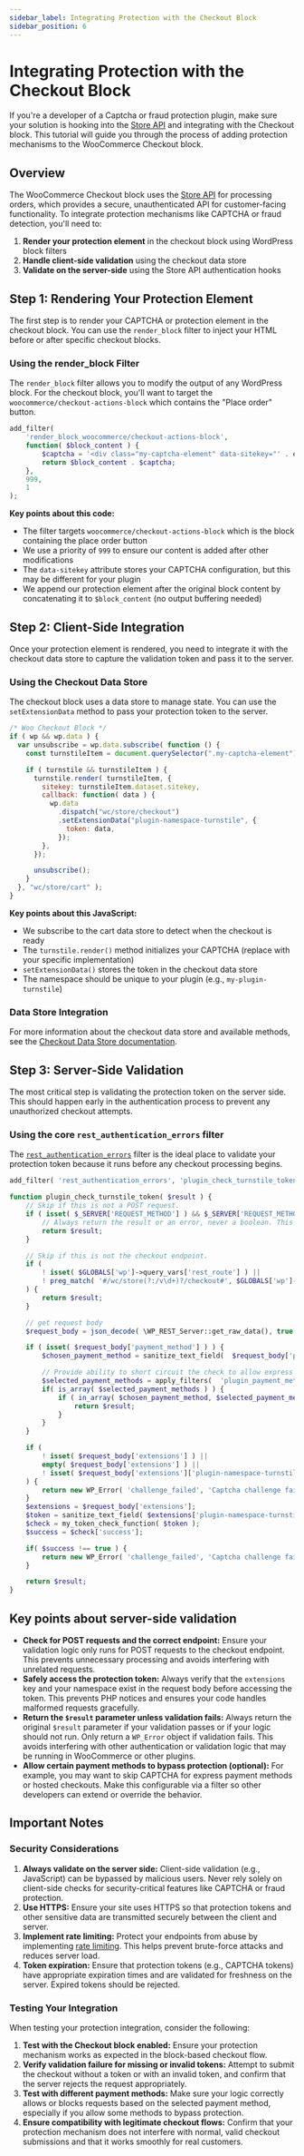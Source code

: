 ```yaml
---
sidebar_label: Integrating Protection with the Checkout Block
sidebar_position: 6
---
```


# Integrating Protection with the Checkout Block

If you're a developer of a Captcha or fraud protection plugin, make sure your solution is hooking into the [Store API](/docs/apis/store-api/) and integrating with the Checkout block. This tutorial will guide you through the process of adding protection mechanisms to the WooCommerce Checkout block.

## Overview

The WooCommerce Checkout block uses the [Store API](/docs/apis/store-api/) for processing orders, which provides a secure, unauthenticated API for customer-facing functionality. To integrate protection mechanisms like CAPTCHA or fraud detection, you'll need to:

1. **Render your protection element** in the checkout block using WordPress block filters
2. **Handle client-side validation** using the checkout data store
3. **Validate on the server-side** using the Store API authentication hooks

## Step 1: Rendering Your Protection Element

The first step is to render your CAPTCHA or protection element in the checkout block. You can use the `render_block` filter to inject your HTML before or after specific checkout blocks.

### Using the render_block Filter

The `render_block` filter allows you to modify the output of any WordPress block. For the checkout block, you'll want to target the `woocommerce/checkout-actions-block` which contains the "Place order" button.

```php
add_filter(
    'render_block_woocommerce/checkout-actions-block',
    function( $block_content ) {
        $captcha = '<div class="my-captcha-element" data-sitekey="' . esc_attr( get_option( 'plugin_captcha_sitekey' ) ) . '"></div>';
        return $block_content . $captcha;
    },
    999,
    1
);
```

**Key points about this code:**

- The filter targets `woocommerce/checkout-actions-block` which is the block containing the place order button
- We use a priority of `999` to ensure our content is added after other modifications
- The `data-sitekey` attribute stores your CAPTCHA configuration, but this may be different for your plugin
- We append our protection element after the original block content by concatenating it to `$block_content` (no output buffering needed)

## Step 2: Client-Side Integration

Once your protection element is rendered, you need to integrate it with the checkout data store to capture the validation token and pass it to the server.

### Using the Checkout Data Store

The checkout block uses a data store to manage state. You can use the `setExtensionData` method to pass your protection token to the server.

```js
/* Woo Checkout Block */
if ( wp && wp.data ) {
  var unsubscribe = wp.data.subscribe( function () {
    const turnstileItem = document.querySelector(".my-captcha-element");

    if ( turnstile && turnstileItem ) {
      turnstile.render( turnstileItem, {
        sitekey: turnstileItem.dataset.sitekey,
        callback: function( data ) {
          wp.data
            .dispatch("wc/store/checkout")
            .setExtensionData("plugin-namespace-turnstile", {
              token: data,
            });
        },
      });

      unsubscribe();
    }
  }, "wc/store/cart" );
}
```

**Key points about this JavaScript:**

- We subscribe to the cart data store to detect when the checkout is ready
- The `turnstile.render()` method initializes your CAPTCHA (replace with your specific implementation)
- `setExtensionData()` stores the token in the checkout data store
- The namespace should be unique to your plugin (e.g., `my-plugin-turnstile`)

### Data Store Integration

For more information about the checkout data store and available methods, see the [Checkout Data Store documentation](https://github.com/woocommerce/woocommerce/blob/trunk/plugins/woocommerce/client/blocks/docs/third-party-developers/extensibility/data-store/checkout.md).

## Step 3: Server-Side Validation

The most critical step is validating the protection token on the server side. This should happen early in the authentication process to prevent any unauthorized checkout attempts.

### Using the core `rest_authentication_errors` filter

The [`rest_authentication_errors`](https://developer.wordpress.org/reference/hooks/rest_authentication_errors/) filter is the ideal place to validate your protection token because it runs before any checkout processing begins.

```php
add_filter( 'rest_authentication_errors', 'plugin_check_turnstile_token' );

function plugin_check_turnstile_token( $result ) {
    // Skip if this is not a POST request.
    if ( isset( $_SERVER['REQUEST_METHOD'] ) && $_SERVER['REQUEST_METHOD'] !== 'POST' ) {
        // Always return the result or an error, never a boolean. This ensures other checks aren't thrown away like rate limiting or authentication.
        return $result;
    }

    // Skip if this is not the checkout endpoint.
    if (
        ! isset( $GLOBALS['wp']->query_vars['rest_route'] ) ||
        ! preg_match( '#/wc/store(?:/v\d+)?/checkout#', $GLOBALS['wp']->query_vars['rest_route'] )
    ) {
        return $result;
    }

    // get request body
    $request_body = json_decode( \WP_REST_Server::get_raw_data(), true );

    if ( isset( $request_body['payment_method'] ) ) {
        $chosen_payment_method = sanitize_text_field(  $request_body['payment_method'] );

        // Provide ability to short circuit the check to allow express payments or hosted checkouts to bypass the check.
        $selected_payment_methods = apply_filters(  'plugin_payment_methods_to_skip', array('woocommerce_payments' ) );
        if( is_array( $selected_payment_methods ) ) {
            if ( in_array( $chosen_payment_method, $selected_payment_methods, true ) ) {
                return $result;
            }
        }
    }

    if (
        ! isset( $request_body['extensions'] ) ||
        empty( $request_body['extensions'] ) ||
        ! isset( $request_body['extensions']['plugin-namespace-turnstile'] )
    ) {
        return new WP_Error( 'challenge_failed', 'Captcha challenge failed' );
    }
    $extensions = $request_body['extensions'];
    $token = sanitize_text_field( $extensions['plugin-namespace-turnstile']['token'] );
    $check = my_token_check_function( $token );
    $success = $check['success'];

    if( $success !== true ) {
        return new WP_Error( 'challenge_failed', 'Captcha challenge failed' );
    }

    return $result;
}
```

## Key points about server-side validation

- **Check for POST requests and the correct endpoint:** Ensure your validation logic only runs for POST requests to the checkout endpoint. This prevents unnecessary processing and avoids interfering with unrelated requests.
- **Safely access the protection token:** Always verify that the `extensions` key and your namespace exist in the request body before accessing the token. This prevents PHP notices and ensures your code handles malformed requests gracefully.
- **Return the `$result` parameter unless validation fails:** Always return the original `$result` parameter if your validation passes or if your logic should not run. Only return a `WP_Error` object if validation fails. This avoids interfering with other authentication or validation logic that may be running in WooCommerce or other plugins.
- **Allow certain payment methods to bypass protection (optional):** For example, you may want to skip CAPTCHA for express payment methods or hosted checkouts. Make this configurable via a filter so other developers can extend or override the behavior.

## Important Notes

### Security Considerations

1. **Always validate on the server side:** Client-side validation (e.g., JavaScript) can be bypassed by malicious users. Never rely solely on client-side checks for security-critical features like CAPTCHA or fraud protection.
2. **Use HTTPS:** Ensure your site uses HTTPS so that protection tokens and other sensitive data are transmitted securely between the client and server.
3. **Implement rate limiting:** Protect your endpoints from abuse by implementing [rate limiting](/docs/apis/store-api/rate-limiting/). This helps prevent brute-force attacks and reduces server load.
4. **Token expiration:** Ensure that protection tokens (e.g., CAPTCHA tokens) have appropriate expiration times and are validated for freshness on the server. Expired tokens should be rejected.

### Testing Your Integration

When testing your protection integration, consider the following:

1. **Test with the Checkout block enabled:** Ensure your protection mechanism works as expected in the block-based checkout flow.
2. **Verify validation failure for missing or invalid tokens:** Attempt to submit the checkout without a token or with an invalid token, and confirm that the server rejects the request appropriately.
3. **Test with different payment methods:** Make sure your logic correctly allows or blocks requests based on the selected payment method, especially if you allow some methods to bypass protection.
4. **Ensure compatibility with legitimate checkout flows:** Confirm that your protection mechanism does not interfere with normal, valid checkout submissions and that it works smoothly for real customers.
